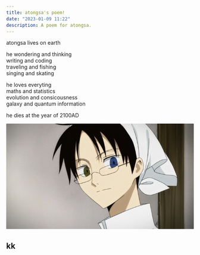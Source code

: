 ```yaml
---
title: atongsa's poem!
date: "2023-01-09 11:22"
description: A poem for atongsa.
---
```


atongsa lives on earth <br>

he wondering and thinking <br>
writing and coding <br>
traveling and fishing <br>
singing and skating <br>

he loves everyting <br>
maths and statistics <br>
evolution and consicousness <br>
galaxy and quantum information <br>

he dies at the year of 2100AD <br>


![atongsa looks like this](pic/wk.jpeg)

## kk
